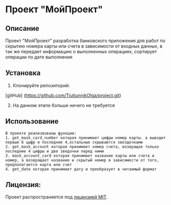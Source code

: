 # Проект "МойПроект"

## Описание

Проект "МойПроект" разработка банковского приложения для работ по скрытию номера карты или счета в зависимости от входных данных, в так же передает информацию о выполненных операциях, сортирует операции по дате выполнения

## Установка

1. Клонируйте репозиторий:

[gitHub] (https://github.com/TiutiunnikOlga/project.git)

2. На данном этапе больше ничего не требуется

## Использование
```
В проекте реализвованы функции:
1. get_mask_card_number которая принимает цифры номер карты. а выводит первые 6 цыфр и последние 4,остальные скрываются звездочками
2. get_mask_account которая принимает номер счета, возвращая только последние 4 цифры и две зведочки перед ними
3. mask_account_card которая принимает название карты или счета и номер, а возвращает название и скрытый номер в зависимости от того, предполагается карта или счет
4. get_date которая принимает дату и преобразует в читаемый формат
```

## Лицензия:

Проект распространяется под [лицензией MIT](LICENSE).